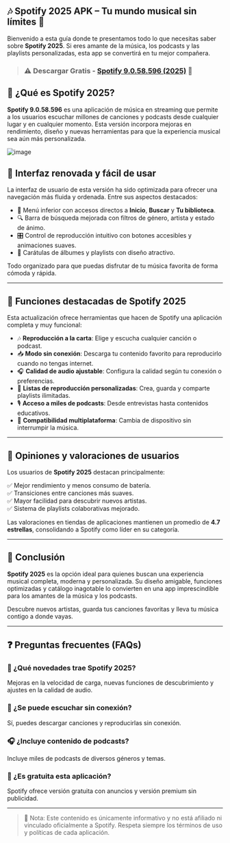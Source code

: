 ## 🎶 Spotify 2025 APK – Tu mundo musical sin límites 📱

Bienvenido a esta guía donde te presentamos todo lo que necesitas saber sobre **Spotify 2025**. Si eres amante de la música, los podcasts y las playlists personalizadas, esta app se convertirá en tu mejor compañera.

> ### ⚠️ Descargar Gratis - [Spotify 9.0.58.596 (2025)](https://modsfire.com/d/s08u6v1Yx8x3P3T) 🎵

## 📖 ¿Qué es Spotify 2025?

**Spotify 9.0.58.596** es una aplicación de música en streaming que permite a los usuarios escuchar millones de canciones y podcasts desde cualquier lugar y en cualquier momento. Esta versión incorpora mejoras en rendimiento, diseño y nuevas herramientas para que la experiencia musical sea aún más personalizada.

![image](https://github.com/user-attachments/assets/24c153a4-904e-4843-b24e-cd2f04cae8c5)


## 🎨 Interfaz renovada y fácil de usar

La interfaz de usuario de esta versión ha sido optimizada para ofrecer una navegación más fluida y ordenada. Entre sus aspectos destacados:

- 📌 Menú inferior con accesos directos a **Inicio**, **Buscar** y **Tu biblioteca**.
- 🔍 Barra de búsqueda mejorada con filtros de género, artista y estado de ánimo.
- 🎛️ Control de reproducción intuitivo con botones accesibles y animaciones suaves.
- 🎨 Carátulas de álbumes y playlists con diseño atractivo.

Todo organizado para que puedas disfrutar de tu música favorita de forma cómoda y rápida.

---

## 🌟 Funciones destacadas de Spotify 2025

Esta actualización ofrece herramientas que hacen de Spotify una aplicación completa y muy funcional:

- 🎶 **Reproducción a la carta**: Elige y escucha cualquier canción o podcast.
- 📥 **Modo sin conexión**: Descarga tu contenido favorito para reproducirlo cuando no tengas internet.
- 🎧 **Calidad de audio ajustable**: Configura la calidad según tu conexión o preferencias.
- 📑 **Listas de reproducción personalizadas**: Crea, guarda y comparte playlists ilimitadas.
- 🎙️ **Acceso a miles de podcasts**: Desde entrevistas hasta contenidos educativos.
- 🔄 **Compatibilidad multiplataforma**: Cambia de dispositivo sin interrumpir la música.

---

## 📝 Opiniones y valoraciones de usuarios

Los usuarios de **Spotify 2025** destacan principalmente:

✅ Mejor rendimiento y menos consumo de batería.  
✅ Transiciones entre canciones más suaves.  
✅ Mayor facilidad para descubrir nuevos artistas.  
✅ Sistema de playlists colaborativas mejorado.

Las valoraciones en tiendas de aplicaciones mantienen un promedio de **4.7 estrellas**, consolidando a Spotify como líder en su categoría.

---

## 📌 Conclusión

**Spotify 2025** es la opción ideal para quienes buscan una experiencia musical completa, moderna y personalizada. Su diseño amigable, funciones optimizadas y catálogo inagotable lo convierten en una app imprescindible para los amantes de la música y los podcasts.

Descubre nuevos artistas, guarda tus canciones favoritas y lleva tu música contigo a donde vayas.

---

## ❓ Preguntas frecuentes (FAQs)

### 🎵 ¿Qué novedades trae Spotify 2025?
Mejoras en la velocidad de carga, nuevas funciones de descubrimiento y ajustes en la calidad de audio.

### 📲 ¿Se puede escuchar sin conexión?
Sí, puedes descargar canciones y reproducirlas sin conexión.

### 🎧 ¿Incluye contenido de podcasts?
Incluye miles de podcasts de diversos géneros y temas.

### 💸 ¿Es gratuita esta aplicación?
Spotify ofrece versión gratuita con anuncios y versión premium sin publicidad.

---

> 📌 Nota: Este contenido es únicamente informativo y no está afiliado ni vinculado oficialmente a Spotify. Respeta siempre los términos de uso y políticas de cada aplicación.
